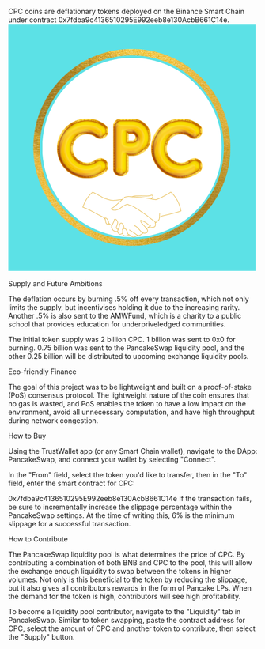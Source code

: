 CPC coins are deflationary tokens deployed on the Binance Smart Chain under contract 0x7fdba9c4136510295E992eeb8e130AcbB661C14e.
![](Untitled%20design.png)

Supply and Future Ambitions

The deflation occurs by burning .5% off every transaction, which not only limits the supply, but incentivises holding it due to the increasing rarity. Another .5% is also sent to the AMWFund, which is a charity to a public school that provides education for underpriveledged communities.

The initial token supply was 2 billion CPC. 1 billion was sent to 0x0 for burning. 0.75 billion was sent to the PancakeSwap liquidity pool, and the other 0.25 billion will be distributed to upcoming exchange liquidity pools. 

Eco-friendly Finance

The goal of this project was to be lightweight and built on a proof-of-stake (PoS) consensus protocol. The lightweight nature of the coin ensures that no gas is wasted, and PoS enables the token to have a low impact on the environment, avoid all unnecessary computation, and have high throughput during network congestion.

How to Buy

Using the TrustWallet app (or any Smart Chain wallet), navigate to the DApp: PancakeSwap, and connect your wallet by selecting "Connect".

In the "From" field, select the token you'd like to transfer, then in the "To" field, enter the smart contract for CPC:

0x7fdba9c4136510295E992eeb8e130AcbB661C14e
If the transaction fails, be sure to incrementally increase the slippage percentage within the PancakeSwap settings. At the time of writing this, 6% is the minimum slippage for a successful transaction.

How to Contribute

The PancakeSwap liquidity pool is what determines the price of CPC. By contributing a combination of both BNB and CPC to the pool, this will allow the exchange enough liquidity to swap between the tokens in higher volumes. Not only is this beneficial to the token by reducing the slippage, but it also gives all contributors rewards in the form of Pancake LPs. When the demand for the token is high, contributors will see high profitability.

To become a liquidity pool contributor, navigate to the "Liquidity" tab in PancakeSwap. Similar to token swapping, paste the contract address for CPC, select the amount of CPC and another token to contribute, then select the "Supply" button.

